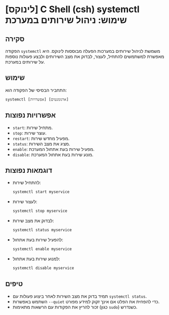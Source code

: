 # [לינוקס] C Shell (csh) systemctl שימוש: ניהול שירותים במערכת

## סקירה
הפקודה `systemctl` משמשת לניהול שירותים במערכות הפעלה מבוססות לינוקס. היא מאפשרת למשתמשים להתחיל, לעצור, לבדוק את מצב השירותים ולבצע פעולות נוספות על שירותים במערכת.

## שימוש
התחביר הבסיסי של הפקודה הוא:
```
systemctl [אפשרויות] [ארגומנטים]
```

## אפשרויות נפוצות
- `start`: מתחיל שירות.
- `stop`: עוצר שירות.
- `restart`: מפעיל מחדש שירות.
- `status`: מציג את מצב השירות.
- `enable`: מפעיל שירות בעת אתחול המערכת.
- `disable`: מונע שירות בעת אתחול המערכת.

## דוגמאות נפוצות
- להתחיל שירות:
  ```bash
  systemctl start myservice
  ```

- לעצור שירות:
  ```bash
  systemctl stop myservice
  ```

- לבדוק את מצב שירות:
  ```bash
  systemctl status myservice
  ```

- להפעיל שירות בעת אתחול:
  ```bash
  systemctl enable myservice
  ```

- למנוע שירות בעת אתחול:
  ```bash
  systemctl disable myservice
  ```

## טיפים
- תמיד בדוק את מצב השירות לאחר ביצוע פעולות עם `systemctl status`.
- השתמש באפשרות `--quiet` כדי להפחית את הפלט אם אינך זקוק למידע מפורט.
- זכור להריץ את הפקודות עם הרשאות מתאימות (כגון `sudo`) כשנדרש.